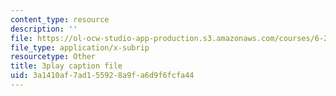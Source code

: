 ```yaml
---
content_type: resource
description: ''
file: https://ol-ocw-studio-app-production.s3.amazonaws.com/courses/6-262-discrete-stochastic-processes-spring-2011/3a1410af7ad155928a9fa6d9f6fcfa44_0aqgeLTNfQ0.vtt
file_type: application/x-subrip
resourcetype: Other
title: 3play caption file
uid: 3a1410af-7ad1-5592-8a9f-a6d9f6fcfa44
---
```

